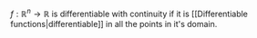 $f: \mathbb{R}^n \rightarrow \mathbb{R}$ is differentiable with continuity if it is [[Differentiable functions|differentiable]] in all the points in it's domain.